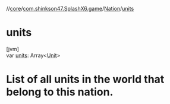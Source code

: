 //[core](../../../index.md)/[com.shinkson47.SplashX6.game](../index.md)/[Nation](index.md)/[units](units.md)

# units

[jvm]\
var [units](units.md): Array&lt;[Unit](../../com.shinkson47.SplashX6.game.units/-unit/index.md)&gt;

# List of all units in the world that belong to this nation.
